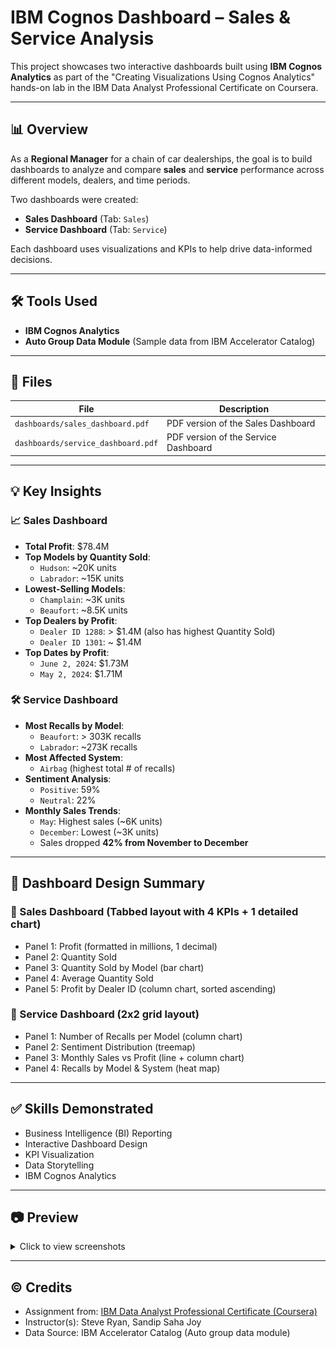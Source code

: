 # IBM Cognos Dashboard – Sales & Service Analysis

This project showcases two interactive dashboards built using **IBM Cognos Analytics** as part of the "Creating Visualizations Using Cognos Analytics" hands-on lab in the IBM Data Analyst Professional Certificate on Coursera.

---

## 📊 Overview

As a **Regional Manager** for a chain of car dealerships, the goal is to build dashboards to analyze and compare **sales** and **service** performance across different models, dealers, and time periods.

Two dashboards were created:
- **Sales Dashboard** (Tab: `Sales`)
- **Service Dashboard** (Tab: `Service`)

Each dashboard uses visualizations and KPIs to help drive data-informed decisions.

---

## 🛠️ Tools Used

- **IBM Cognos Analytics**
- **Auto Group Data Module** (Sample data from IBM Accelerator Catalog)

---

## 📁 Files

| File | Description |
|------|-------------|
| `dashboards/sales_dashboard.pdf` | PDF version of the Sales Dashboard |
| `dashboards/service_dashboard.pdf` | PDF version of the Service Dashboard |

---

## 💡 Key Insights

### 📈 Sales Dashboard
- **Total Profit**: $78.4M
- **Top Models by Quantity Sold**:
  - `Hudson`: ~20K units
  - `Labrador`: ~15K units
- **Lowest-Selling Models**:
  - `Champlain`: ~3K units
  - `Beaufort`: ~8.5K units
- **Top Dealers by Profit**:
  - `Dealer ID 1288`: > $1.4M (also has highest Quantity Sold)
  - `Dealer ID 1301`: ~ $1.4M
- **Top Dates by Profit**:
  - `June 2, 2024`: $1.73M
  - `May 2, 2024`: $1.71M

### 🛠️ Service Dashboard
- **Most Recalls by Model**:
  - `Beaufort`: > 303K recalls
  - `Labrador`: ~273K recalls
- **Most Affected System**:
  - `Airbag` (highest total # of recalls)
- **Sentiment Analysis**:
  - `Positive`: 59%
  - `Neutral`: 22%
- **Monthly Sales Trends**:
  - `May`: Highest sales (~6K units)
  - `December`: Lowest (~3K units)
  - Sales dropped **42% from November to December**

---

## 📌 Dashboard Design Summary

### 🔷 Sales Dashboard (Tabbed layout with 4 KPIs + 1 detailed chart)
- Panel 1: Profit (formatted in millions, 1 decimal)
- Panel 2: Quantity Sold
- Panel 3: Quantity Sold by Model (bar chart)
- Panel 4: Average Quantity Sold
- Panel 5: Profit by Dealer ID (column chart, sorted ascending)

### 🔶 Service Dashboard (2x2 grid layout)
- Panel 1: Number of Recalls per Model (column chart)
- Panel 2: Sentiment Distribution (treemap)
- Panel 3: Monthly Sales vs Profit (line + column chart)
- Panel 4: Recalls by Model & System (heat map)

---

## ✅ Skills Demonstrated

- Business Intelligence (BI) Reporting
- Interactive Dashboard Design
- KPI Visualization
- Data Storytelling
- IBM Cognos Analytics

---

## 📷 Preview

<details>
<summary>Click to view screenshots</summary>

![Sales Dashboard](screenshots/sales_overview.png)
![Service Dashboard](screenshots/service_overview.png)

</details>

---

## © Credits

- Assignment from: [IBM Data Analyst Professional Certificate (Coursera)](https://www.coursera.org/professional-certificates/ibm-data-analyst)
- Instructor(s): Steve Ryan, Sandip Saha Joy  
- Data Source: IBM Accelerator Catalog (Auto group data module)

